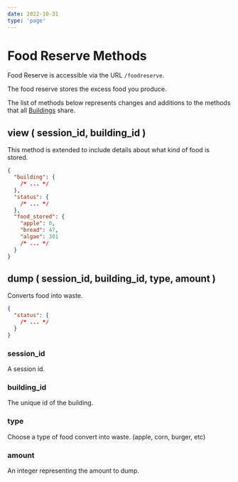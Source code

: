 ```yaml
---
date: 2022-10-31
type: 'page'
---
```


# Food Reserve Methods

Food Reserve is accessible via the URL `/foodreserve`.

The food reserve stores the excess food you produce.

The list of methods below represents changes and additions to the methods that all [Buildings](/api/Buildings) share.

## view ( session_id, building_id )

This method is extended to include details about what kind of food is stored.

```json
{
  "building": {
    /* ... */
  },
  "status": {
    /* ... */
  },
  "food_stored": {
    "apple": 0,
    "bread": 47,
    "algae": 301
    /* ... */
  }
}
```

## dump ( session_id, building_id, type, amount )

Converts food into waste.

```json
{
  "status": {
    /* ... */
  }
}
```

### session_id

A session id.

### building_id

The unique id of the building.

### type

Choose a type of food convert into waste. (apple, corn, burger, etc)

### amount

An integer representing the amount to dump.

```

```
